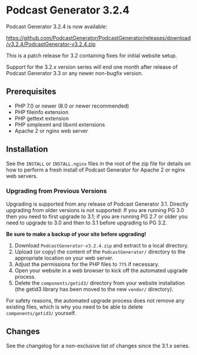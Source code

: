 # Podcast Generator 3.2.4

Podcast Generator 3.2.4 is now available:

<https://github.com/PodcastGenerator/PodcastGenerator/releases/download/v3.2.4/PodcastGenerator-v3.2.4.zip>

This is a patch release for 3.2 containing fixes for initial website setup.

Support for the 3.2.x version series will end one month after release of Podcast
Generator 3.3 or any newer non-bugfix version.

## Prerequisites

* PHP 7.0 or newer (8.0 or newer recommended)
* PHP fileinfo extension
* PHP gettext extension
* PHP simplexml and libxml extensions
* Apache 2 or nginx web server

## Installation

See the `INSTALL` or `INSTALL.nginx` files in the root of the zip file for
details on how to perform a fresh install of Podcast Generator for Apache 2 or
nginx web servers.

### Upgrading from Previous Versions

Upgrading is supported from any release of Podcast Generator 3.1.
Directly upgrading from older versions is not supported:
If you are running PG 3.0 then you need to first upgrade to 3.1; if you are
running PG 2.7 or older you need to upgrade to 3.0 and then to 3.1 before
upgrading to PG 3.2.

**Be sure to make a backup of your site before upgrading!**

1. Download `PodcastGenerator-v3.2.4.zip` and extract to a local directory.
2. Upload (or copy) the content of the `PodcastGenerator/` directory to the
   appropriate location on your web server.
3. Adjust the permissions for the PHP files to `775` if necessary.
4. Open your website in a web browser to kick off the automated upgrade process.
5. Delete the `components/getid3/` directory from your website installation (the
   getid3 library has been moved to the new `vendor/` directory).

For safety reasons, the automated upgrade process does not remove any existing
files, which is why you need to be able to delete `components/getid3/` yourself.

## Changes

See the changelog for a non-exclusive list of changes since the 3.1.x series.

